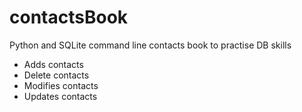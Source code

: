 # contactsBook
 Python and SQLite command line contacts book to practise DB skills
 

  - Adds contacts
  - Delete contacts
  - Modifies contacts
  - Updates contacts
  
  

